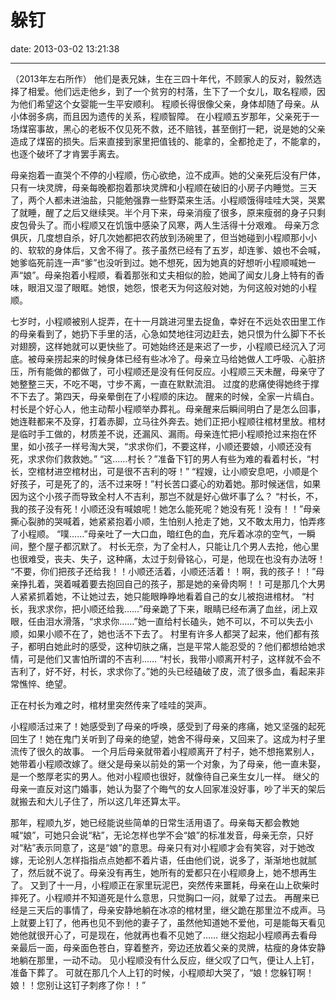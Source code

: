 # 躲钉
date: 2013-03-02 13:21:38

---

（2013年左右所作）
他们是表兄妹，生在三四十年代，不顾家人的反对，毅然选择了相爱。他们远走他乡，到了一个贫穷的村落，生下了一个女儿，取名程顺，因为他们希望这个女婴能一生平安顺利。
程顺长得很像父亲，身体却随了母亲。从小体弱多病，而且因为遗传的关系，程顺智障。
在小程顺五岁那年，父亲死于一场煤窑事故，黑心的老板不仅见死不救，还不赔钱，甚至倒打一耙，说是她的父亲造成了煤窑的损失。后来直接到家里把值钱的、能拿的，全都抢走了，不能拿的，也逐个破坏了才肯罢手离去。

母亲抱着一直哭个不停的小程顺，伤心欲绝，泣不成声。她的父亲死后没有尸体，只有一块灵牌，母亲每晚都抱着那块灵牌和小程顺在破旧的小房子内睡觉。三天了，两个人都未进油盐，只能勉强靠一些野菜来生活。小程顺饿得哇哇大哭，哭累了就睡，醒了之后又继续哭。半个月下来，母亲消瘦了很多，原来瘦弱的身子只剩皮包骨头了。而小程顺又在饥饿中感染了风寒，两人生活得十分艰难。
母亲万念俱灰，几度想自杀，好几次她都把农药放到汤碗里了，但当她碰到小程顺那小小的、软软的身体后，又舍不得了。孩子虽然已经有了五岁，却连爹、娘也不会喊，她爹临死前连一声“爹”也没听到过。她不想死，因为她真的好想听小程顺喊她一声“娘”。母亲抱着小程顺，看着那张和丈夫相似的脸，她闻了闻女儿身上特有的香味，眼泪又湿了眼眶。她恨，她怨，恨老天为何这般对她，为何这般对她的小程顺。

七岁时，小程顺被别人捉弄，在十一月跳进河里去捉鱼，幸好在不远处农田里工作的母亲看到了，她扔下手里的活，心急如焚地往河边赶去，她只恨为什么脚下不长对翅膀，这样她就可以更快些了。可她始终还是来迟了一步，小程顺已经沉入了河底。被母亲捞起来的时候身体已经有些冰冷了。母亲立马给她做人工呼吸、心脏挤压，所有能做的都做了，可小程顺还是没有任何反应。小程顺三天未醒，母亲守了她整整三天，不吃不喝，寸步不离，一直在默默流泪。
过度的悲痛使得她终于撑不下去了。第四天，母亲晕倒在了小程顺的床边。
醒来的时候，全家一片缟白。村长是个好心人，他主动帮小程顺举办葬礼。母亲醒来后瞬间明白了是怎么回事，她连鞋都来不及穿，打着赤脚，立马往外奔去。她们正把小程顺往棺材里放。棺材是临时手工做的，材质差不说，还漏风、漏雨。母亲连忙把小程顺抢过来抱在怀里，如小孩子一样号淘大哭，“求求你们，不要这样，小顺还要娘，小顺还没有死，求求你们救救她。”
“这……村长？”准备下钉的男人有些为难的看着村长，“村长，空棺材进空棺材出，可是很不吉利的呀！”
“程嫂，让小顺安息吧，小顺是个好孩子，可是死了的，活不过来呀！”村长苦口婆心的劝着她。那时候迷信，如果因为这个小孩子而导致全村人不吉利，那岂不就是好心做坏事了么？
“村长，不，我的孩子没有死！小顺还没有喊娘呢！她怎么能死呢？她没有死！没有！！”母亲撕心裂肺的哭喊着，她紧紧抱着小顺，生怕别人抢走了她，又不敢太用力，怕弄疼了小程顺。
“噗……”母亲吐了一大口血，暗红色的血，充斥着冰凉的空气，一瞬间，整个屋子都沉默了。
村长无奈，为了全村人，只能让几个男人去抢，他心里也很难受，丧夫、失子，这种痛，太过于刻骨铭心，可是，他现在也没有办法呀！
“不要，你们把孩子还给我！！小顺还活着，小顺还活着！！啊，我的孩子！！”母亲挣扎着，哭着喊着要去抱回自己的孩子，那是她的亲骨肉啊！！可是那几个大男人紧紧抓着她，不让她过去，她只能眼睁睁地看着自己的女儿被抱进棺材。
“村长，我求求你，把小顺还给我……”母亲跪了下来，眼睛已经布满了血丝，闭上双眼，任由泪水滑落，“求求你……”她一直给村长磕头，她不可以，不可以失去小顺，如果小顺不在了，她也活不下去了。
村里有许多人都哭了起来，他们都有孩子，都明白她此时的感受，这种切肤之痛，岂是平常人能忍受的？他们都想给她求情，可是他们又害怕所谓的不吉利……
“村长，我带小顺离开村子，这样就不会不吉利了，好不好，村长，求求你了。”她的头已经磕破了皮，流了很多血，看起来非常憔悴、绝望。

正在村长为难之时，棺材里突然传来了哇哇的哭声。

小程顺活过来了！她感受到了母亲的呼唤，感受到了母亲的疼痛，她又坚强的起死回生了！她在鬼门关听到了母亲的绝望，她舍不得母亲，又回来了。这成为村子里流传了很久的故事。
一个月后母亲就带着小程顺离开了村子，她不想拖累别人，她带着小程顺改嫁了。继父是母亲以前处的第一个对象，为了母亲，他一直未娶，是一个憨厚老实的男人。他对小程顺也很好，就像待自己亲生女儿一样。
继父的母亲一直反对这门婚事，她认为娶了个晦气的女人回家准没好事，吵了半天的架后就搬去和大儿子住了，所以这几年还算太平。

那年，程顺九岁，她已经能说些简单的日常生活用语了。母亲每天都会教她喊“娘”，可她只会说“粘”，无论怎样也学不会“娘”的标准发音，母亲无奈，只好对“粘”表示同意了，这是“娘”的意思。母亲只有对小程顺才会有笑容，对于她改嫁，无论别人怎样指指点点她都不着片语，任由他们说，说多了，渐渐地也就腻了，然后就不说了。母亲没有再生，她所有的爱都只在小程顺身上，她不想再生了。
又到了十一月，小程顺正在家里玩泥巴，突然传来噩耗，母亲在山上砍柴时摔死了。小程顺并不知道死是什么意思，只觉胸口一闷，就晕了过去。
再醒来已经是三天后的事情了，母亲安静地躺在冰凉的棺材里，继父跪在那里泣不成声。马上就要上钉了，他再也见不到他的妻子了，虽然他知道她不爱他，可是能每天看见她他就很开心了，可是现在，他就再也看不见她了……
继父抱起小程顺再去看母亲最后一面，母亲面色苍白，穿着整齐，旁边还放着父亲的灵牌，枯瘦的身体安静地躺在那里，一动不动。
见小程顺没有什么反应，继父叹了口气，便让人上钉，准备下葬了。
可就在那几个人上钉的时候，小程顺却大哭了，“娘！您躲钉啊！娘！！您别让这钉子刺疼了你！！”

